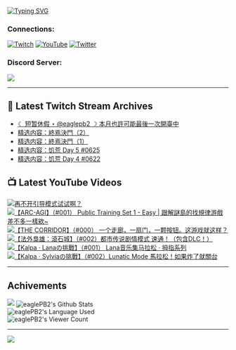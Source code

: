 <!--### Hello people, I'm EaglePB2 - The one who building something for fun 👋
Thank you for standby for this profile.   
The purpose of this profile is coming soon.   
You may come back later, as you wish if this readme.md is updated.   -->

<a href="https://git.io/typing-svg"><img src="https://readme-typing-svg.herokuapp.com?font=Fira+Code&duration=1000&pause=5000&vCenter=true&random=false&width=500&lines=%F0%9F%91%8B+Hello+Everyone%2C+I'm+EaglePB2.;%F0%9F%99%87+Thank+you+for+stopping+by+my+profile.+;%F0%9F%94%AD+%3D%3D%3D%3D+%F0%9F%94%AD;%F0%9F%91%8B+%E4%BD%A0%E5%A5%BD%EF%BC%8C%E6%AD%A1%E8%BF%8E%E4%BE%86%E5%88%B0%E6%88%91%E7%9A%84%E4%BB%A3%E7%A2%BC%E5%BA%AB%E3%80%82;%F0%9F%99%87+%E6%84%9F%E8%AC%9D%E5%89%8D%E4%BE%86%E5%8F%83%E8%A7%80%E5%B0%8F%E5%B1%8B+owo~" alt="Typing SVG" /></a>

### Connections:

[![Twitch](https://img.shields.io/badge/Twitch-9347FF?style=flat-square&logo=twitch&logoColor=white)](https://www.twitch.tv/eaglepb2)
[![YouTube](https://img.shields.io/badge/YouTube-%23FF0000.svg?style=flat-square&logo=YouTube&logoColor=white)](https://www.youtube.com/eaglepb2)
[![Twitter](https://img.shields.io/badge/Twitter-%231DA1F2.svg?style=flat-square&logo=Twitter&logoColor=white)](https://twitter.com/eaglepb2)

### Discord Server:

[![](https://invidget.switchblade.xyz/qKrub9b?theme=dark&language=ch)](https://discord.gg/qKrub9b)

---

## 👾 Latest Twitch Stream Archives
<!-- TWITCH:START -->
- [☾ 短暂休假 ⋆ @eaglepb2 ☽ 本月也許可能最後一次開臺中](https://www.twitch.tv/videos/2597536988)
- [精选内容：終焉決鬥（2）](https://www.twitch.tv/videos/2400633957)
- [精选内容：終焉決鬥（1）](https://www.twitch.tv/videos/2400633622)
- [精选内容：饥荒 Day 5 #0625](https://www.twitch.tv/videos/1928635454)
- [精选内容：饥荒 Day 4 #0622](https://www.twitch.tv/videos/1924829900)
<!-- TWITCH:END -->



## 📺 Latest YouTube Videos
<!-- YOUTUBE:START -->
<!-- YOUTUBE:END -->

<!-- BEGIN YOUTUBE-CARDS -->
<a href="https://www.youtube.com/shorts/mKrbd2NgDwU">
  <picture>
    <source media="(prefers-color-scheme: dark)" srcset="https://ytcards.demolab.com/?id=mKrbd2NgDwU&title=%E5%86%8D%E4%B8%8D%E5%BC%80%E5%BC%95%E5%AF%BC%E6%A8%A1%E5%BC%8F%E8%AF%95%E8%AF%95%E5%95%8A%EF%BC%9F&lang=zh&timestamp=1761751229&background_color=%230d1117&title_color=%23ffffff&stats_color=%23dedede&max_title_lines=1&width=250&border_radius=5&duration=13">
    <img src="https://ytcards.demolab.com/?id=mKrbd2NgDwU&title=%E5%86%8D%E4%B8%8D%E5%BC%80%E5%BC%95%E5%AF%BC%E6%A8%A1%E5%BC%8F%E8%AF%95%E8%AF%95%E5%95%8A%EF%BC%9F&lang=zh&timestamp=1761751229&background_color=%23ffffff&title_color=%2324292f&stats_color=%2357606a&max_title_lines=1&width=250&border_radius=5&duration=13" alt="再不开引导模式试试啊？" title="再不开引导模式试试啊？">
  </picture>
</a>
<a href="https://www.youtube.com/watch?v=hdvNa-WBnjg">
  <picture>
    <source media="(prefers-color-scheme: dark)" srcset="https://ytcards.demolab.com/?id=hdvNa-WBnjg&title=%E3%80%90ARC-AGI%E3%80%91%EF%BC%88%23001%EF%BC%89+Public+Training+Set+1+-+Easy+%7C+%E8%B7%9F%E8%A7%A3%E8%AC%8E%E5%B3%B6%E7%9A%84%E6%89%BE%E8%A6%8F%E5%BE%8B%E6%B8%B8%E6%88%B2%E5%B7%AE%E4%B8%8D%E5%A4%9A%E4%B8%80%E6%A8%A3%E6%AC%B8~&lang=zh&timestamp=1759759334&background_color=%230d1117&title_color=%23ffffff&stats_color=%23dedede&max_title_lines=1&width=250&border_radius=5&duration=15300">
    <img src="https://ytcards.demolab.com/?id=hdvNa-WBnjg&title=%E3%80%90ARC-AGI%E3%80%91%EF%BC%88%23001%EF%BC%89+Public+Training+Set+1+-+Easy+%7C+%E8%B7%9F%E8%A7%A3%E8%AC%8E%E5%B3%B6%E7%9A%84%E6%89%BE%E8%A6%8F%E5%BE%8B%E6%B8%B8%E6%88%B2%E5%B7%AE%E4%B8%8D%E5%A4%9A%E4%B8%80%E6%A8%A3%E6%AC%B8~&lang=zh&timestamp=1759759334&background_color=%23ffffff&title_color=%2324292f&stats_color=%2357606a&max_title_lines=1&width=250&border_radius=5&duration=15300" alt="【ARC-AGI】（#001） Public Training Set 1 - Easy | 跟解謎島的找規律游戲差不多一樣欸~" title="【ARC-AGI】（#001） Public Training Set 1 - Easy | 跟解謎島的找規律游戲差不多一樣欸~">
  </picture>
</a>
<a href="https://www.youtube.com/watch?v=4fr-y97u3N0">
  <picture>
    <source media="(prefers-color-scheme: dark)" srcset="https://ytcards.demolab.com/?id=4fr-y97u3N0&title=%E3%80%90THE+CORRIDOR%E3%80%91%EF%BC%88%23000%EF%BC%89+%E4%B8%80%E4%B8%AA%E8%B5%B0%E5%BB%8A%EF%BC%8C%E4%B8%80%E6%89%87%E9%97%A8%EF%BC%8C%E4%B8%80%E9%A2%97%E6%8C%89%E9%92%AE%E3%80%82%E8%BF%99%E6%B8%B8%E6%88%8F%E5%B0%B1%E8%BF%99%E6%A0%B7%EF%BC%9F&lang=zh&timestamp=1757947940&background_color=%230d1117&title_color=%23ffffff&stats_color=%23dedede&max_title_lines=1&width=250&border_radius=5&duration=2219">
    <img src="https://ytcards.demolab.com/?id=4fr-y97u3N0&title=%E3%80%90THE+CORRIDOR%E3%80%91%EF%BC%88%23000%EF%BC%89+%E4%B8%80%E4%B8%AA%E8%B5%B0%E5%BB%8A%EF%BC%8C%E4%B8%80%E6%89%87%E9%97%A8%EF%BC%8C%E4%B8%80%E9%A2%97%E6%8C%89%E9%92%AE%E3%80%82%E8%BF%99%E6%B8%B8%E6%88%8F%E5%B0%B1%E8%BF%99%E6%A0%B7%EF%BC%9F&lang=zh&timestamp=1757947940&background_color=%23ffffff&title_color=%2324292f&stats_color=%2357606a&max_title_lines=1&width=250&border_radius=5&duration=2219" alt="【THE CORRIDOR】（#000） 一个走廊，一扇门，一颗按钮。这游戏就这样？" title="【THE CORRIDOR】（#000） 一个走廊，一扇门，一颗按钮。这游戏就这样？">
  </picture>
</a>
<a href="https://www.youtube.com/watch?v=sfn9jfKVvpQ">
  <picture>
    <source media="(prefers-color-scheme: dark)" srcset="https://ytcards.demolab.com/?id=sfn9jfKVvpQ&title=%E3%80%90%E6%B3%95%E5%A4%96%E6%A2%9F%E9%9B%84%EF%BC%9A%E6%BB%BE%E7%9F%B3%E5%9F%8E%E3%80%91%EF%BC%88%23002%EF%BC%89%E9%83%BD%E5%B8%82%E4%BC%A0%E8%AF%B4%E5%89%A7%E6%83%85%E6%A8%A1%E5%BC%8F+%E9%80%9F%E9%80%9A%EF%BC%81%EF%BC%88%E5%8C%85%E5%90%ABDLC%EF%BC%81%EF%BC%89&lang=zh&timestamp=1757873077&background_color=%230d1117&title_color=%23ffffff&stats_color=%23dedede&max_title_lines=1&width=250&border_radius=5&duration=21003">
    <img src="https://ytcards.demolab.com/?id=sfn9jfKVvpQ&title=%E3%80%90%E6%B3%95%E5%A4%96%E6%A2%9F%E9%9B%84%EF%BC%9A%E6%BB%BE%E7%9F%B3%E5%9F%8E%E3%80%91%EF%BC%88%23002%EF%BC%89%E9%83%BD%E5%B8%82%E4%BC%A0%E8%AF%B4%E5%89%A7%E6%83%85%E6%A8%A1%E5%BC%8F+%E9%80%9F%E9%80%9A%EF%BC%81%EF%BC%88%E5%8C%85%E5%90%ABDLC%EF%BC%81%EF%BC%89&lang=zh&timestamp=1757873077&background_color=%23ffffff&title_color=%2324292f&stats_color=%2357606a&max_title_lines=1&width=250&border_radius=5&duration=21003" alt="【法外梟雄：滾石城】（#002）都市传说剧情模式 速通！（包含DLC！）" title="【法外梟雄：滾石城】（#002）都市传说剧情模式 速通！（包含DLC！）">
  </picture>
</a>
<a href="https://www.youtube.com/watch?v=Z3JzBPDwRYs">
  <picture>
    <source media="(prefers-color-scheme: dark)" srcset="https://ytcards.demolab.com/?id=Z3JzBPDwRYs&title=%E3%80%90Kalpa+%C2%B7+Lana%E3%81%AE%E6%8C%91%E6%88%B0%E3%80%91%EF%BC%88%23001%EF%BC%89+Lana%E9%9F%B3%E4%B9%90%E9%9B%86%E9%A9%AC%E6%8B%89%E6%9D%BE+%C2%B7+%E6%8B%87%E6%8C%87%E7%B3%BB%E5%88%97&lang=zh&timestamp=1756836380&background_color=%230d1117&title_color=%23ffffff&stats_color=%23dedede&max_title_lines=1&width=250&border_radius=5&duration=4432">
    <img src="https://ytcards.demolab.com/?id=Z3JzBPDwRYs&title=%E3%80%90Kalpa+%C2%B7+Lana%E3%81%AE%E6%8C%91%E6%88%B0%E3%80%91%EF%BC%88%23001%EF%BC%89+Lana%E9%9F%B3%E4%B9%90%E9%9B%86%E9%A9%AC%E6%8B%89%E6%9D%BE+%C2%B7+%E6%8B%87%E6%8C%87%E7%B3%BB%E5%88%97&lang=zh&timestamp=1756836380&background_color=%23ffffff&title_color=%2324292f&stats_color=%2357606a&max_title_lines=1&width=250&border_radius=5&duration=4432" alt="【Kalpa · Lanaの挑戰】（#001） Lana音乐集马拉松 · 拇指系列" title="【Kalpa · Lanaの挑戰】（#001） Lana音乐集马拉松 · 拇指系列">
  </picture>
</a>
<a href="https://www.youtube.com/watch?v=YViCeLZOCw8">
  <picture>
    <source media="(prefers-color-scheme: dark)" srcset="https://ytcards.demolab.com/?id=YViCeLZOCw8&title=%E3%80%90Kalpa+%C2%B7+Sylvia%E3%81%AE%E6%8C%91%E6%88%B0%E3%80%91%EF%BC%88%23002%EF%BC%89Lunatic+Mode+%E9%A6%AC%E6%8B%89%E6%9D%BE%EF%BC%81%E5%A6%82%E6%9E%9C%E7%82%B8%E4%BA%86%E5%B0%B1%E9%97%9C%E5%8F%B0&lang=zh&timestamp=1756636462&background_color=%230d1117&title_color=%23ffffff&stats_color=%23dedede&max_title_lines=1&width=250&border_radius=5&duration=11340">
    <img src="https://ytcards.demolab.com/?id=YViCeLZOCw8&title=%E3%80%90Kalpa+%C2%B7+Sylvia%E3%81%AE%E6%8C%91%E6%88%B0%E3%80%91%EF%BC%88%23002%EF%BC%89Lunatic+Mode+%E9%A6%AC%E6%8B%89%E6%9D%BE%EF%BC%81%E5%A6%82%E6%9E%9C%E7%82%B8%E4%BA%86%E5%B0%B1%E9%97%9C%E5%8F%B0&lang=zh&timestamp=1756636462&background_color=%23ffffff&title_color=%2324292f&stats_color=%2357606a&max_title_lines=1&width=250&border_radius=5&duration=11340" alt="【Kalpa · Sylviaの挑戰】（#002）Lunatic Mode 馬拉松！如果炸了就關台" title="【Kalpa · Sylviaの挑戰】（#002）Lunatic Mode 馬拉松！如果炸了就關台">
  </picture>
</a>
<!-- END YOUTUBE-CARDS -->

---

## Achivements
[![](https://github-profile-trophy.vercel.app/?username=eaglepb2&theme=monokai&no-bg=true&&title=Repositories,Issues,Commit,MultiLanguage)](https://github.com/anuraghazra/github-readme-stats)
<img align="center" alt="eaglePB2's Github Stats" src="https://github-readme-stats.vercel.app/api?username=eaglePB2&show_icons=true&hide_border=true&theme=merko" />
<br>
<img align="center" alt="eaglePB2's Language Used" src="https://github-readme-stats.vercel.app/api/top-langs/?username=eaglePB2&show_icons=true&hide_border=true&theme=merko&layout=compact&langs_count=8" />
<br>
<img align="center" alt="eaglePB2's Viewer Count" src="https://visitcount.itsvg.in/api?id=eaglepb2&label=Profile%20Views&color=3&icon=5&pretty=true" />

<hr>

<!-- RANDOMQUOTE:START -->
![](https://quotes-github-readme.vercel.app/api?type=horizontal&theme=merko)
<!-- RANDOMQUOTE:END -->


<!--
       _____   _   _   _____       _____   _   _   ____   
      |_   _| | | | | |  ___|     |  ___| | \ | | |  _  \  
        | |   | |_| | | |___      | |___  |  \| | | | | | 
        | |   |  _  | |  ___|     |  ___| |     | | | | | 
        | |   | | | | | |___      | |___  | |\  | | |_| | 
        |_|   |_| |_| |_____|     |_____| |_| \_| |____ / 
      
-->
